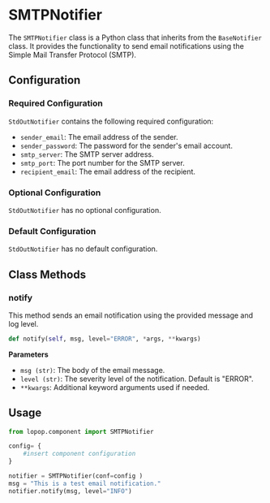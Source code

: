 # SMTPNotifier 

The `SMTPNotifier` class is a Python class that inherits from the `BaseNotifier` class. It provides the functionality to send email notifications using the Simple Mail Transfer Protocol (SMTP).

## Configuration 

### Required Configuration
`StdOutNotifier` contains the following required configuration:

- `sender_email`: The email address of the sender.
- `sender_password`: The password for the sender's email account.
- `smtp_server`: The SMTP server address.
- `smtp_port`: The port number for the SMTP server.
- `recipient_email`: The email address of the recipient.

### Optional Configuration
`StdOutNotifier` has no optional configuration.

### Default Configuration

`StdOutNotifier` has no default configuration.

## Class Methods

### notify 
This method sends an email notification using the provided message and log level.

```python 
def notify(self, msg, level="ERROR", *args, **kwargs)
```



**Parameters**

- `msg (str)`: The body of the email message.
- `level (str)`: The severity level of the notification. Default is "ERROR".
- `**kwargs`: Additional keyword arguments used if needed.


## Usage

```python
from lopop.component import SMTPNotifier 

config= {
    #insert component configuration
}

notifier = SMTPNotifier(conf=config )
msg = "This is a test email notification."
notifier.notify(msg, level="INFO")
```
